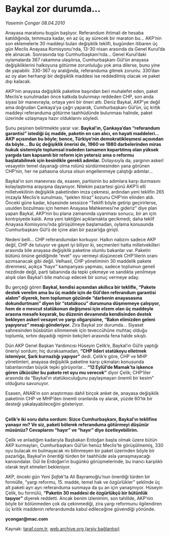 # Baykal zor durumda...

*Yasemin Çongar 08.04.2010*

<div class="yazi"><p>Anayasa maratonu bugün başlıyor. Referandum ihtimali de hesaba katıldığında, temmuza kadar, en az üç ay sürecek bir maraton bu... AKP’nin son eklemelerle 30 maddeyi bulan değişiklik teklifi, bugünden itibaren üç gün Meclis Anayasa Komisyonu’nda, 13-30 nisan arasında da Genel Kurul’da ele alınacak. Sonrasında top Cumhurbaşkanı’nda... Genel Kurul’daki oylamalarda 367 rakamına ulaşılırsa, Cumhurbaşkanı Gül’ün anayasa değişikliklerini halkoyuna götürme zorunluluğu yok ama dilerse, bunu yine de yapabilir. 330-367 oy aralığında, referanduma gitmek zorunlu. 330’dan az oy alan herhangi bir değişiklik maddesi ise reddedilmiş olacak ve paket dışı kalacak.</p>
<p>AKP’nin anayasa değişiklik paketine başından beri muhalefet eden, paket Meclis’e sunulmadan önce katkıda bulunmayı reddeden CHP, son anda siyasi bir manevrayla, ortaya yeni bir öneri attı. Deniz Baykal, AKP’ye değil ama doğrudan Çankaya’ya çağrı yaparak, Cumhurbaşkanı Gül’ün, üç kritik maddeyi referanduma götürme taahhüdünde bulunması halinde, paket üzerinde uzlaşmaya hazır olduklarını söyledi.</p>
<p>Şunu peşinen belirtmekte yarar var. <b>Baykal’ın, Çankaya’dan “referandum garantisi” istediği üç madde, paketin en can alıcı, en hayati maddeleri... AKP açısından bu böyle; bence, Türkiye’nin demokratikleşmesi açısından da böyle... Bu üç değişiklik önerisi de, 1960 ve 1980 darbelerinden miras hukuk sistemiyle toplumsal iradeden tamamen kopartılmış olan yüksek yargıda tam kapsamlı bir reform için yetersiz ama o reformu başlatabilmek için kesinlikle gerekli adımlar.</b> Dolayısıyla da, yargının askerî vesayetin temel dayanağı olma rolünü sürdürmesinden yana görünen CHP’nin, her ne pahasına olursa olsun engellenmeye çalıştığı adımlar...  </p>
<p>Baykal’ın son manevrası da, esasen, partisinin bu adımlara karşı durmasını kolaylaştırma arayışına dayanıyor. Nitekim pazartesi günü AKP’li elli milletvekilinin değişiklik paketinden imza çekmesi, ardından yeni teklifin 265 imzayla Meclis’e sunulması, “şeklen itiraz” kozunu CHP’nin elinden aldı. Önceki güne kadar, köşesinde sessizce “Teklifi böyle getirip geçirirlerse, usulden bozulması için hemen Anayasa Mahkemesi’ne gideriz” diye plan yapan Baykal, AKP’nin bu plana zamanında uyanması sonucu, bir an için kontrpiyede kaldı. Ama yeni taktiğini açıklamakta gecikmedi; daha teklif Anayasa Komisyonu’nda görüşülmeye başlamadan, oylama konusunda Cumhurbaşkanı Gül’ü de içine alan bir pazarlığa girişti.</p>
<p>Nedeni belli... CHP referandumdan korkuyor. Halkın nabzını sadece AKP değil, CHP de tutuyor ve gayet iyi biliyor ki, seçmenleri hatta milletvekilleri arasında bile anayasa değişiklik paketine olumlu bakanlar var. Paketin bütünü önüne geldiğinde “evet” oyu vermeyi düşünecek CHP’lilerin oranı azımsanacak gibi değil. Velhasıl, CHP yönetiminin 30 maddelik pakete direnmesi, açıkça “hayır” kampanyası yapması, sadece toplumun geneli nezdinde değil, parti tabanında da tepki çekmeye ve sandıkta yenilmeye alışık olan Baykal’ı bile mahcup edecek bir sonuç vermeye aday.</p>
<p>Bu gerçeği gören <b>Baykal, kendisi açısından akıllıca bir teklifle, “Pakete destek verelim ama bu üç madde için de Gül’den referandum garantisi alalım” diyerek, hem toplumun gözünde “darbenin anayasasına dokundurtmam” diyen bir “statükocu” durumuna düşmemeye çalışıyor, hem de o mevcut statükonun değişmesi için elzem olan üç maddeyle arasına mesafe koyarak, bu düzenin devamında kendisinden destek bekleyen askerî vesayet ve yargı oligarşisine, “Bakın elimizden geleni yapıyoruz” mesajı gönderiyor.</b> Zira Baykal zor durumda... Siyaset sahnesinden büsbütün silinmemek için teveccühüne muhtaç olduğu toplumla, sırtını dayadığı rejimin bekçileri arasında fena halde sıkıştı. </p>
<p>Dün AKP Genel Başkan Yardımcısı Hüseyin Çelik’e, Baykal’ın Gül’e yaptığı öneriyi sordum; hiç duraksamadan, <b>“CHP lideri statükoyu elletmek istemiyor, Şark kurnazlığı yapıyor”</b> dedi. Çelik’e göre, CHP ve MHP yönetimleri, anayasa değişiklik paketine karşı çıkmaları konusunda tabanlarından büyük tepki görüyorlar... <b>“12 Eylül’de Mamak’ta işkence gören ülkücüler bu pakete ret oyu mu verecek”</b> diyor Çelik; CHP’liler arasında da “Baykal’ın statükoculuğunu paylaşmayan önemli bir kesim” olduğunu savunuyor. </p>
<p>Esasen, ANAR’ın son araştırması dahil birçok anket de, anayasa değişiklik paketinin CHP ve MHP’den önemli oranlarda oy alarak, yüzde 60’lık bir desteği yakalayabileceğini gösteriyor.</p>
<p><b><br/>Çelik’e iki soru daha sordum: Sizce Cumhurbaşkanı, Baykal’ın teklifine yanaşır mı? Ve siz, paketi bölerek referanduma götürmeyi düşünür müsünüz? Cevaplarını “hayır” ve “hayır” diye özetleyebilirim. </b></p>
<p>Çelik ve anladığım kadarıyla Başbakan Erdoğan başta olmak üzere bütün AKP kurmayları, Cumhurbaşkanı Gül’ün henüz Meclis’te görüşülmemiş, 330 oyu bulacak mı bulmayacak mı bilinmeyen bir paket üzerinden böyle bir pazarlığa, Baykal’ın önerdiği türden bir taahhüde asla yanaşmayacağı kanısındalar. Gül ile Erdoğan’ın bugünkü görüşmelerinde, bu inancı karşılıklı olarak teyit etmeleri bekleniyor.</p>
<p>AKP, önceki gün <i>Yeni Şafak</i>’ta Ali Bayramoğlu’nun önerdiği türden bir formülle, “yargı reformu, 15. madde, temel hak ve özgürlükler” şeklinde üç alt paketi ayrı ayrı referanduma sunmaya da şu an için yanaşmıyor. Hüseyin Çelik, bu formülü, <b>“Paketin 30 maddesi de özgürlükçü bir bütünlük taşıyor”</b> diyerek reddetti. Ancak benim izlenimim, son tahlilde, AKP’nin böyle bir bölünmeden çok da çekinmediği, zira yargı reformunu ilgilendiren üç kritik maddenin referandumda kabul edileceğine güvendiği yönünde.</p>
<p><b>ycongar@mac.com</b></p></div>

Kaynak: [taraf.com.tr](http://www.taraf.com.tr:80/makale/10798.htm), [web.archive.org (arşiv bağlantısı)](http://web.archive.org/web/20100411202525/http://www.taraf.com.tr:80/makale/10798.htm)
